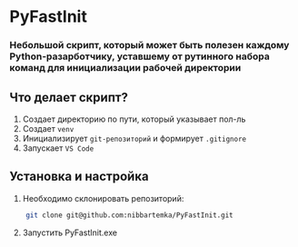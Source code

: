 # PyFastInit
### Небольшой скрипт, который может быть полезен каждому Python-разарботчику, уставшему от рутинного набора команд для инициализации рабочей директории


## Что делает скрипт?
1. Создает директорию по пути, который указывает пол-ль
2. Создает `venv`
3. Инициализирует `git-репозиторий` и формирует `.gitignore`
4. Запускает `VS Code`


## Установка и настройка
1. Необходимо склонировать репозиторий:
```bash
    git clone git@github.com:nibbartemka/PyFastInit.git
```
2. Запустить PyFastInit.exe